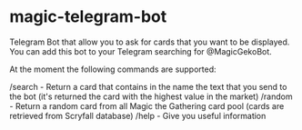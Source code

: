 # magic-telegram-bot

Telegram Bot that allow you to ask for cards that you want to be displayed. You can add this bot to your Telegram searching for @MagicGekoBot.

At the moment the following commands are supported:

/search - Return a card that contains in the name the text that you send to the bot (it's returned the card with the highest value in the market)
/random - Return a random card from all Magic the Gathering card pool (cards are retrieved from Scryfall database)
/help - Give you useful information
